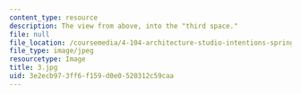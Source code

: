 ```yaml
---
content_type: resource
description: The view from above, into the "third space."
file: null
file_location: /coursemedia/4-104-architecture-studio-intentions-spring-2005/3e2ecb973ff6f159d0e0520312c59caa_3.jpg
file_type: image/jpeg
resourcetype: Image
title: 3.jpg
uid: 3e2ecb97-3ff6-f159-d0e0-520312c59caa
---
```

